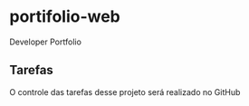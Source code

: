 # portifolio-web
Developer Portfolio 

## Tarefas 
O controle das tarefas desse projeto será realizado no GitHub